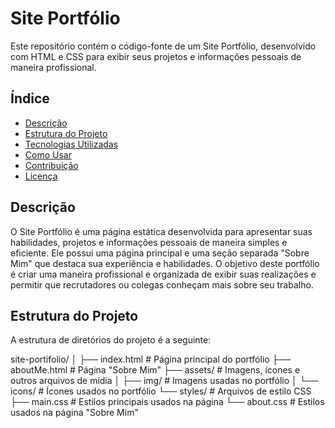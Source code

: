 # Site Portfólio

Este repositório contém o código-fonte de um Site Portfólio, desenvolvido com HTML e CSS para exibir seus projetos e informações pessoais de maneira profissional.

## Índice
- [Descrição](#descrição)
- [Estrutura do Projeto](#estrutura-do-projeto)
- [Tecnologias Utilizadas](#tecnologias-utilizadas)
- [Como Usar](#como-usar)
- [Contribuição](#contribuição)
- [Licença](#licença)

## Descrição

O Site Portfólio é uma página estática desenvolvida para apresentar suas habilidades, projetos e informações pessoais de maneira simples e eficiente. Ele possui uma página principal e uma seção separada "Sobre Mim" que destaca sua experiência e habilidades. O objetivo deste portfólio é criar uma maneira profissional e organizada de exibir suas realizações e permitir que recrutadores ou colegas conheçam mais sobre seu trabalho.

## Estrutura do Projeto

A estrutura de diretórios do projeto é a seguinte:

site-portifolio/
│
├── index.html          # Página principal do portfólio
├── aboutMe.html        # Página "Sobre Mim"
├── assets/             # Imagens, ícones e outros arquivos de mídia
│   ├── img/            # Imagens usadas no portfólio
│   └── icons/          # Ícones usados no portfólio
└── styles/             # Arquivos de estilo CSS
    ├── main.css        # Estilos principais usados na página
    └── about.css       # Estilos usados na página "Sobre Mim"

